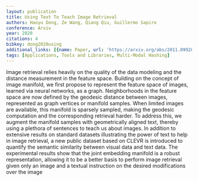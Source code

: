 ```yaml
---
layout: publication
title: Using Text To Teach Image Retrieval
authors: Haoyu Dong, Ze Wang, Qiang Qiu, Guillermo Sapiro
conference: Arxiv
year: 2020
citations: 4
bibkey: dong2020using
additional_links: [{name: Paper, url: 'https://arxiv.org/abs/2011.09928'}]
tags: [Applications, Tools and Libraries, Multi-Modal Hashing]
---
```

Image retrieval relies heavily on the quality of the data modeling and the
distance measurement in the feature space. Building on the concept of image
manifold, we first propose to represent the feature space of images, learned
via neural networks, as a graph. Neighborhoods in the feature space are now
defined by the geodesic distance between images, represented as graph vertices
or manifold samples. When limited images are available, this manifold is
sparsely sampled, making the geodesic computation and the corresponding
retrieval harder. To address this, we augment the manifold samples with
geometrically aligned text, thereby using a plethora of sentences to teach us
about images. In addition to extensive results on standard datasets
illustrating the power of text to help in image retrieval, a new public dataset
based on CLEVR is introduced to quantify the semantic similarity between visual
data and text data. The experimental results show that the joint embedding
manifold is a robust representation, allowing it to be a better basis to
perform image retrieval given only an image and a textual instruction on the
desired modifications over the image